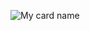 ![My card name](https://cardivo.vercel.app/api?name=Hi+three%20%F0%9F%91%8B&description=I%27m+Rizkhal+Lamaau%2C+i%27m+web+developer+from+Flores%2C+Indonesia&image=https://avatars.githubusercontent.com/u/24653114?v=4&backgroundColor=%23ecf0f1&github=rizkhal&twitter=rixzkl&pattern=leaf&colorPattern=%23eaeaea)
